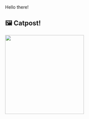 Hello there!



## 🖼️ Catpost!

<sub>
    <img src="https://cdn2.thecatapi.com/images/MTc5ODc1NQ.jpg" height="256">
</sub>

